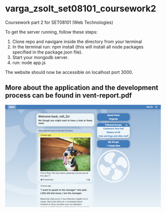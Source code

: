 # varga_zsolt_set08101_coursework2
Coursework part 2 for SET08101 (Web Technologies)

To get the server running, follow these steps:
  1. Clone repo and navigare inside the directory from your terminal
  2. In the terminal run: npm install (this will install all node packages
    specified in the package.json file).
  3. Start your mongodb server.
  4. run: node app.js

The website should now be accessible on localhost port 3000.

## More about the application and the development process can be found in vent-report.pdf

![Alt text](preview.jpg "Preview of platform")

